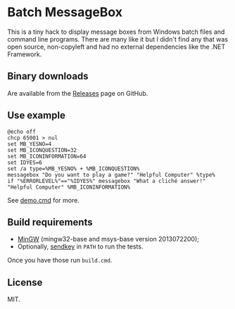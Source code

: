 # Batch MessageBox

This is a tiny hack to display message boxes from Windows batch files and
command line programs. There are many like it but I didn't find any that was
open source, non-copyleft and had no external dependencies like the .NET
Framework.

## Binary downloads

Are available from the
[Releases](https://github.com/dbohdan/messagebox/releases) page on GitHub.

## Use example

```batch
@echo off
chcp 65001 > nul
set MB_YESNO=4
set MB_ICONQUESTION=32
set MB_ICONINFORMATION=64
set IDYES=6
set /a type=%MB_YESNO% + %MB_ICONQUESTION%
messagebox "Do you want to play a game?" "Helpful Computer" %type%
if "%ERRORLEVEL%"=="%IDYES%" messagebox "What a cliché answer!" "Helpful Computer" %MB_ICONINFORMATION%
```

See [demo.cmd](./demo.cmd) for more.

## Build requirements

* [MinGW](http://www.mingw.org/) (mingw32-base and msys-base version
2013072200);
* Optionally, [sendkey](http://www.f2ko.de/en/cmd.php) in `PATH` to run the
tests.

Once you have those run `build.cmd`.

## License

MIT.
